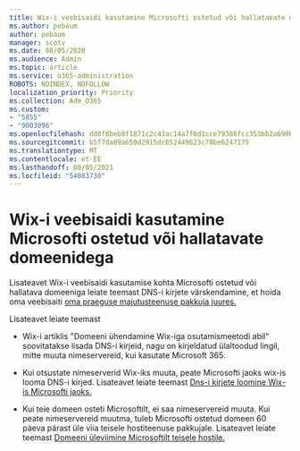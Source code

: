 ```yaml
---
title: Wix-i veebisaidi kasutamine Microsofti ostetud või hallatavate domeenidega
ms.author: pebaum
author: pebaum
manager: scotv
ms.date: 08/05/2020
ms.audience: Admin
ms.topic: article
ms.service: o365-administration
ROBOTS: NOINDEX, NOFOLLOW
localization_priority: Priority
ms.collection: Adm_O365
ms.custom:
- "5855"
- "9003096"
ms.openlocfilehash: dd0f8beb8f1871c2c43ac14a7f6d1cce79386fcc353bb2a690ba184904ca5857
ms.sourcegitcommit: b5f7da89a650d2915dc652449623c78be6247175
ms.translationtype: MT
ms.contentlocale: et-EE
ms.lasthandoff: 08/05/2021
ms.locfileid: "54083730"
---
```

# <a name="using-a-wix-website-with-microsoft-purchased-or-managed-domains"></a>Wix-i veebisaidi kasutamine Microsofti ostetud või hallatavate domeenidega

Lisateavet Wix-i veebisaidi kasutamise kohta Microsofti ostetud või hallatava domeeniga leiate teemast DNS-i kirjete värskendamine, et hoida oma veebisaiti [oma praeguse majutusteenuse pakkuja juures.](https://docs.microsoft.com/microsoft-365/admin/dns/update-dns-records-to-retain-current-hosting-provider)

Lisateavet leiate teemast 

- Wix-i artiklis "Domeeni ühendamine Wix-iga osutamismeetodi abil" soovitatakse lisada DNS-i kirjeid, nagu on kirjeldatud ülaltoodud lingil, mitte muuta nimeservereid, kui kasutate Microsoft 365.

- Kui otsustate nimeserverid Wix-iks muuta, peate Microsofti jaoks wix-is looma DNS-i kirjed. Lisateavet leiate teemast [Dns-i kirjete loomine Wix-is Microsofti jaoks.](https://docs.microsoft.com/microsoft-365/admin/dns/create-dns-records-at-wix)

- Kui teie domeen osteti Microsoftilt, ei saa nimeservereid muuta. Kui peate nimeservereid muutma, tuleb Microsofti ostetud domeen 60 päeva pärast üle viia teisele hostiteenuse pakkujale. Lisateavet leiate teemast [Domeeni üleviimine Microsoftilt teisele hostile.](https://docs.microsoft.com/microsoft-365/admin/get-help-with-domains/transfer-a-domain-from-microsoft-to-another-host)
